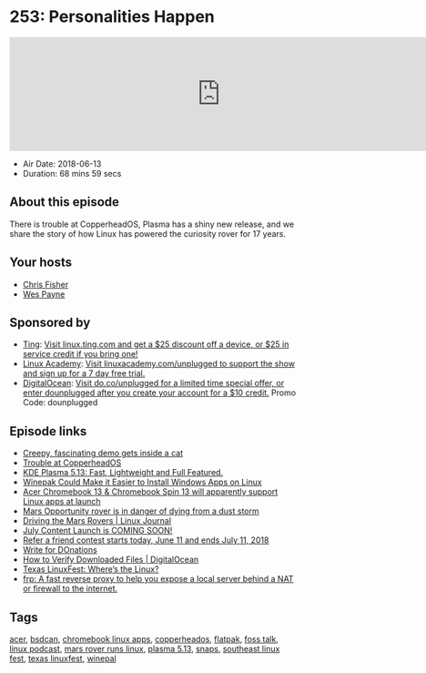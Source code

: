 # 253: Personalities Happen

<iframe src="https://player.fireside.fm/v2/RUkczH-V+DCEj5ZIa?theme=dark" width="740" height="200" frameborder="0" scrolling="no"></iframe>

* Air Date: 2018-06-13
* Duration: 68 mins 59 secs

## About this episode

There is trouble at CopperheadOS, Plasma has a shiny new release, and we share the story of how Linux has powered the curiosity rover for 17 years.

## Your hosts
* [Chris Fisher](https://linuxunplugged.com/hosts/chrislas)
* [Wes Payne](https://linuxunplugged.com/hosts/wes)

## Sponsored by

  * [Ting](http://linux.ting.com): [Visit linux.ting.com and get a $25 discount off a device, or $25 in service credit if you bring one!](http://linux.ting.com)
  * [Linux Academy](http://linuxacademy.com/unplugged): [Visit linuxacademy.com/unplugged to support the show and sign up for a 7 day free trial.](http://linuxacademy.com/unplugged)
  * [DigitalOcean](https://do.co/unplugged): [Visit do.co/unplugged for a limited time special offer, or enter dounplugged after you create your account for a $10 credit.](https://do.co/unplugged) Promo Code: dounplugged



## Episode links

  * [Creepy, fascinating demo gets inside a cat](https://www.polygon.com/virtual-reality/2018/6/11/17450428/leap-motion-vr-ar-hand-control-cat "Creepy, fascinating demo gets inside a cat")
  * [Trouble at CopperheadOS](https://lwn.net/Articles/757267/ "Trouble at CopperheadOS")
  * [KDE Plasma 5.13: Fast, Lightweight and Full Featured.](https://www.kde.org/announcements/plasma-5.13.0.php "KDE Plasma 5.13: Fast, Lightweight and Full Featured.")
  * [Winepak Could Make it Easier to Install Windows Apps on Linux ](https://www.omgubuntu.co.uk/2018/06/winepak-flatpak-for-wine-apps "Winepak Could Make it Easier to Install Windows Apps on Linux ")
  * [Acer Chromebook 13 & Chromebook Spin 13 will apparently support Linux apps at launch ](https://9to5google.com/2018/06/12/acer-chromebook-linux-apps-support/ "Acer Chromebook 13 & Chromebook Spin 13 will apparently support Linux apps at launch ")
  * [Mars Opportunity rover is in danger of dying from a dust storm](https://www.engadget.com/2018/06/11/mars-opportunity-rover-minimal-power-mode-dust-storm/ "Mars Opportunity rover is in danger of dying from a dust storm")
  * [Driving the Mars Rovers | Linux Journal](https://www.linuxjournal.com/article/7570 "Driving the Mars Rovers | Linux Journal")
  * [July Content Launch is COMING SOON!](https://linuxacademy.com/community/posts/show/topic/27776-july-content-launch-is-coming-soon "July Content Launch is COMING SOON!")
  * [Refer a friend contest starts today, June 11 and ends July 11, 2018](https://ting.com/blog/refer-a-friend-amazon/ "Refer a friend contest starts today, June 11 and ends July 11, 2018")
  * [Write for DOnations](https://www.digitalocean.com/write-for-donations/ "Write for DOnations")
  * [How to Verify Downloaded Files | DigitalOcean](https://www.digitalocean.com/community/tutorials/how-to-verify-downloaded-files "How to Verify Downloaded Files | DigitalOcean")
  * [Texas LinuxFest: Where’s the Linux?](https://www.reddit.com/r/linux/comments/8pywij/texas_linuxfest_wheres_the_linux/ "Texas LinuxFest: Where’s the Linux?")
  * [frp: A fast reverse proxy to help you expose a local server behind a NAT or firewall to the internet.](https://github.com/fatedier/frp "frp: A fast reverse proxy to help you expose a local server behind a NAT or firewall to the internet.")



## Tags

[acer](https://linuxunplugged.com/tags/acer), [bsdcan](https://linuxunplugged.com/tags/bsdcan), [chromebook linux apps](https://linuxunplugged.com/tags/chromebook%20linux%20apps), [copperheados](https://linuxunplugged.com/tags/copperheados), [flatpak](https://linuxunplugged.com/tags/flatpak), [foss talk](https://linuxunplugged.com/tags/foss%20talk), [linux podcast](https://linuxunplugged.com/tags/linux%20podcast), [mars rover runs linux](https://linuxunplugged.com/tags/mars%20rover%20runs%20linux), [plasma 5.13](https://linuxunplugged.com/tags/plasma%205.13), [snaps](https://linuxunplugged.com/tags/snaps), [southeast linux fest](https://linuxunplugged.com/tags/southeast%20linux%20fest), [texas linuxfest](https://linuxunplugged.com/tags/texas%20linuxfest), [winepal](https://linuxunplugged.com/tags/winepal)